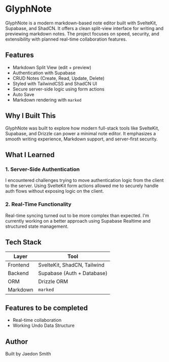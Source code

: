 # GlyphNote

GlyphNote is a modern markdown-based note editor built with SvelteKit, Supabase, and ShadCN. It offers a clean split-view interface for writing and previewing markdown notes. The project focuses on speed, security, and extensibility with planned real-time collaboration features.

## Features

- Markdown Split View (edit + preview)
- Authentication with Supabase
- CRUD Notes (Create, Read, Update, Delete)
- Styled with TailwindCSS and ShadCN UI
- Secure server-side logic using form actions
- Auto Save
- Markdown rendering with `marked`

## Why I Built This

GlyphNote was built to explore how modern full-stack tools like SvelteKit, Supabase, and Drizzle can power a minimal note editor. It emphasizes a smooth writing experience, Markdown support, and server-first security.

## What I Learned

### 1. Server-Side Authentication

I encountered challenges trying to move authentication logic from the client to the server. Using SvelteKit form actions allowed me to securely handle auth flows without exposing logic on the client.

### 2. Real-Time Functionality

Real-time syncing turned out to be more complex than expected. I'm currently working on a better approach using Supabase Realtime and structured state management.

## Tech Stack

| Layer    | Tool                        |
| -------- | --------------------------- |
| Frontend | SvelteKit, ShadCN, Tailwind |
| Backend  | Supabase (Auth + Database)  |
| ORM      | Drizzle ORM                 |
| Markdown | `marked`                    |

## Features to be completed

- Real-time collaboration
- Working Undo Data Structure

## Author

Built by Jaedon Smith
